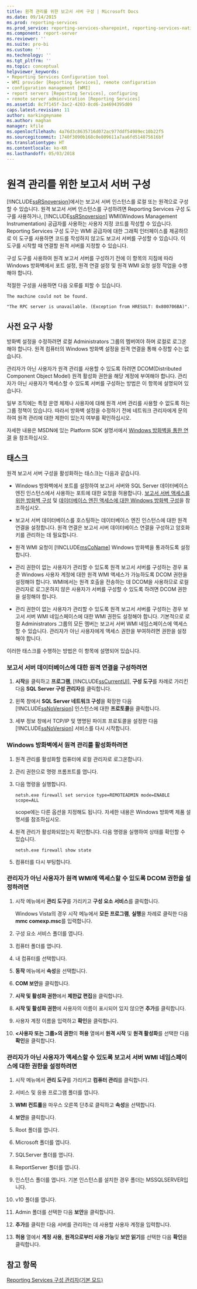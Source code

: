 ```yaml
---
title: 원격 관리를 위한 보고서 서버 구성 | Microsoft Docs
ms.date: 09/14/2015
ms.prod: reporting-services
ms.prod_service: reporting-services-sharepoint, reporting-services-native
ms.component: report-server
ms.reviewer: ''
ms.suite: pro-bi
ms.custom: ''
ms.technology: ''
ms.tgt_pltfrm: ''
ms.topic: conceptual
helpviewer_keywords:
- Reporting Services Configuration tool
- WMI provider [Reporting Services], remote configuration
- configuration management [WMI]
- report servers [Reporting Services], configuring
- remote server administration [Reporting Services]
ms.assetid: 8c7f145f-3ac2-4203-8cd6-2a4694395d09
caps.latest.revision: 11
author: markingmyname
ms.author: maghan
manager: kfile
ms.openlocfilehash: 4a76d3c8635716d072ac977ddf54989ec10b22f5
ms.sourcegitcommit: 1740f3090b168c0e809611a7aa6fd514075616bf
ms.translationtype: HT
ms.contentlocale: ko-KR
ms.lasthandoff: 05/03/2018
---
```

# <a name="configure-a-report-server-for-remote-administration"></a>원격 관리를 위한 보고서 서버 구성
  [!INCLUDE[ssRSnoversion](../../includes/ssrsnoversion-md.md)]에서는 보고서 서버 인스턴스를 로컬 또는 원격으로 구성할 수 있습니다. 원격 보고서 서버 인스턴스를 구성하려면 Reporting Services 구성 도구를 사용하거나, [!INCLUDE[ssRSnoversion](../../includes/ssrsnoversion-md.md)] WMI(Windows Management Instrumentation) 공급자를 사용하는 사용자 지정 코드를 작성할 수 있습니다. Reporting Services 구성 도구는 WMI 공급자에 대한 그래픽 인터페이스를 제공하므로 이 도구를 사용하면 코드를 작성하지 않고도 보고서 서버를 구성할 수 있습니다. 이 도구를 시작할 때 연결할 원격 서버를 지정할 수 있습니다.  
  
 구성 도구를 사용하여 원격 보고서 서버를 구성하기 전에 이 항목의 지침에 따라 Windows 방화벽에서 포트 설정, 원격 연결 설정 및 원격 WMI 요청 설정 작업을 수행해야 합니다.  
  
 적절한 구성을 사용하면 다음 오류를 피할 수 있습니다.  
  
 `The machine could not be found.`  
  
 `"The RPC server is unavailable. (Exception from HRESULT: 0x800706BA)".`  
  
## <a name="prerequisites"></a>사전 요구 사항  
 방화벽 설정을 수정하려면 로컬 Administrators 그룹의 멤버여야 하며 로컬로 로그온해야 합니다. 원격 컴퓨터의 Windows 방화벽 설정을 원격 연결을 통해 수정할 수는 없습니다.  
  
 관리자가 아닌 사용자가 원격 관리를 사용할 수 있도록 하려면 DCOM(Distributed Component Object Model) 원격 활성화 권한을 해당 계정에 부여해야 합니다. 관리자가 아닌 사용자가 액세스할 수 있도록 서버를 구성하는 방법은 이 항목에 설명되어 있습니다.  
  
 일부 조직에는 특정 운영 체제나 사용자에 대해 원격 서버 관리를 사용할 수 없도록 하는 그룹 정책이 있습니다. 따라서 방화벽 설정을 수정하기 전에 네트워크 관리자에게 문의하여 원격 관리에 대한 제한이 있는지 여부를 확인하십시오.  
  
 자세한 내용은 MSDN에 있는 Platform SDK 설명서에서 [Windows 방화벽을 통한 연결](http://go.microsoft.com/fwlink/?LinkId=63615) 을 참조하십시오.  
  
## <a name="tasks"></a>태스크  
 원격 보고서 서버 구성을 활성화하는 태스크는 다음과 같습니다.  
  
-   Windows 방화벽에서 포트를 설정하여 보고서 서버와 SQL Server 데이터베이스 엔진 인스턴스에서 사용하는 포트에 대한 요청을 허용합니다.  [보고서 서버 액세스를 위한 방화벽 구성](../../reporting-services/report-server/configure-a-firewall-for-report-server-access.md) 및 [데이터베이스 엔진 액세스에 대한 Windows 방화벽 구성](../../database-engine/configure-windows/configure-a-windows-firewall-for-database-engine-access.md)을 참조하십시오.  
  
-   보고서 서버 데이터베이스를 호스팅하는 데이터베이스 엔진 인스턴스에 대한 원격 연결을 설정합니다. 원격 연결은 보고서 서버 데이터베이스 연결을 구성하고 암호화 키를 관리하는 데 필요합니다.  
  
-   원격 WMI 요청이 [!INCLUDE[msCoName](../../includes/msconame-md.md)] Windows 방화벽을 통과하도록 설정합니다.  
  
-   관리 권한이 없는 사용자가 관리할 수 있도록 원격 보고서 서버를 구성하는 경우 표준 Windows 사용자 계정에 대한 원격 WMI 액세스가 가능하도록 DCOM 권한을 설정해야 합니다. WMI에서는 원격 호출을 전송하는 데 DCOM을 사용하므로 로컬 관리자로 로그온하지 않은 사용자가 서버를 구성할 수 있도록 하려면 DCOM 권한을 설정해야 합니다.  
  
-   관리 권한이 없는 사용자가 관리할 수 있도록 원격 보고서 서버를 구성하는 경우 보고서 서버 WMI 네임스페이스에 대한 WMI 권한도 설정해야 합니다. 기본적으로 로컬 Administrators 그룹의 모든 멤버는 보고서 서버 WMI 네임스페이스에 액세스할 수 있습니다. 관리자가 아닌 사용자에게 액세스 권한을 부여하려면 권한을 설정해야 합니다.  
  
 이러한 태스크를 수행하는 방법은 이 항목에 설명되어 있습니다.  
  
### <a name="to-configure-remote-connections-to-the-report-server-database"></a>보고서 서버 데이터베이스에 대한 원격 연결을 구성하려면  
  
1.  **시작**을 클릭하고 **프로그램**, [!INCLUDE[ssCurrentUI](../../includes/sscurrentui-md.md)], **구성 도구**를 차례로 가리킨 다음 **SQL Server 구성 관리자**를 클릭합니다.  
  
2.  왼쪽 창에서 **SQL Server 네트워크 구성**을 확장한 다음 [!INCLUDE[ssNoVersion](../../includes/ssnoversion-md.md)] 인스턴스에 대한 **프로토콜**을 클릭합니다.  
  
3.  세부 정보 창에서 TCP/IP 및 명명된 파이프 프로토콜을 설정한 다음 [!INCLUDE[ssNoVersion](../../includes/ssnoversion-md.md)] 서비스를 다시 시작합니다.  
  
### <a name="to-enable-remote-administration-in-windows-firewall"></a>Windows 방화벽에서 원격 관리를 활성화하려면  
  
1.  원격 관리를 활성화할 컴퓨터에 로컬 관리자로 로그온합니다.  
  
2.  관리 권한으로 명령 프롬프트를 엽니다.  
  
3.  다음 명령을 실행합니다.  
  
    ```  
    netsh.exe firewall set service type=REMOTEADMIN mode=ENABLE scope=ALL  
    ```  
  
     scope에는 다른 옵션을 지정해도 됩니다. 자세한 내용은 Windows 방화벽 제품 설명서를 참조하십시오.  
  
4.  원격 관리가 활성화되었는지 확인합니다. 다음 명령을 실행하여 상태를 확인할 수 있습니다.  
  
    ```  
    netsh.exe firewall show state  
    ```  
  
5.  컴퓨터를 다시 부팅합니다.  
  
### <a name="to-set-dcom-permissions-to-enable-remote-wmi-access-for-non-administrators"></a>관리자가 아닌 사용자가 원격 WMI에 액세스할 수 있도록 DCOM 권한을 설정하려면  
  
1.  시작 메뉴에서 **관리 도구**를 가리키고 **구성 요소 서비스**를 클릭합니다.  
  
     Windows Vista의 경우 시작 메뉴에서 **모든 프로그램**, **실행**을 차례로 클릭한 다음 **mmc comexp.msc**를 입력합니다.  
  
2.  구성 요소 서비스 폴더를 엽니다.  
  
3.  컴퓨터 폴더를 엽니다.  
  
4.  내 컴퓨터를 선택합니다.  
  
5.  **동작** 메뉴에서 **속성**을 선택합니다.  
  
6.  **COM 보안**을 클릭합니다.  
  
7.  **시작 및 활성화 권한**에서 **제한값 편집**을 클릭합니다.  
  
8.  **시작 및 활성화 권한**에 사용자의 이름이 표시되어 있지 않으면 **추가**를 클릭합니다.  
  
9. 사용자 계정 이름을 입력하고 **확인**을 클릭합니다.  
  
10. **\<사용자 또는 그룹>의 권한**의 **허용** 열에서 **원격 시작** 및 **원격 활성화**를 선택한 다음 **확인**을 클릭합니다.  
  
### <a name="to-set-permissions-on-the-report-server-wmi-namespace-for-non-administrators"></a>관리자가 아닌 사용자가 액세스할 수 있도록 보고서 서버 WMI 네임스페이스에 대한 권한을 설정하려면  
  
1.  시작 메뉴에서 **관리 도구**를 가리키고 **컴퓨터 관리**를 클릭합니다.  
  
2.  서비스 및 응용 프로그램 폴더를 엽니다.  
  
3.  **WMI 컨트롤**을 마우스 오른쪽 단추로 클릭하고 **속성**을 선택합니다.  
  
4.  **보안**을 클릭합니다.  
  
5.  Root 폴더를 엽니다.  
  
6.  Microsoft 폴더를 엽니다.  
  
7.  SQLServer 폴더를 엽니다.  
  
8.  ReportServer 폴더를 엽니다.  
  
9. 인스턴스 폴더를 엽니다. 기본 인스턴스를 설치한 경우 폴더는 MSSQLSERVER입니다.  
  
10. v10 폴더를 엽니다.  
  
11. Admin 폴더를 선택한 다음 **보안**을 클릭합니다.  
  
12. **추가**를 클릭한 다음 서버를 관리하는 데 사용할 사용자 계정을 입력합니다.  
  
13. **허용** 열에서 **계정 사용**, **원격으로부터 사용 가능**및 **보안 읽기**를 선택한 다음 **확인**을 클릭합니다.  
  
## <a name="see-also"></a>참고 항목  
 [Reporting Services 구성 관리자&#40;기본 모드&#41;](../../reporting-services/install-windows/reporting-services-configuration-manager-native-mode.md)  
  
  
